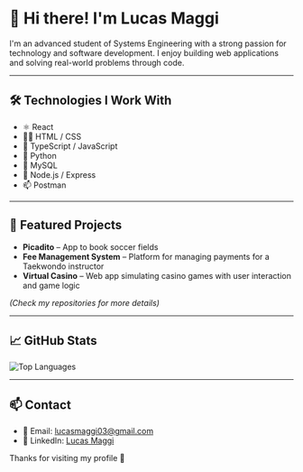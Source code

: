 # 👋 Hi there! I'm Lucas Maggi

I'm an advanced student of Systems Engineering with a strong passion for technology and software development. I enjoy building web applications and solving real-world problems through code.

---

## 🛠️ Technologies I Work With

- ⚛️ React  
- 🧑‍💻 HTML / CSS  
- 📘 TypeScript / JavaScript  
- 🐍 Python  
- 🐬 MySQL  
- 🧠 Node.js / Express  
- 📫 Postman  

---

## 📌 Featured Projects

- **Picadito** – App to book soccer fields  
- **Fee Management System** – Platform for managing payments for a Taekwondo instructor  
- **Virtual Casino** – Web app simulating casino games with user interaction and game logic  

*(Check my repositories for more details)*

---

## 📈 GitHub Stats

![Top Languages](https://github-readme-stats.vercel.app/api/top-langs/?username=lucasmaggi03&layout=compact&theme=radical)

---

## 📫 Contact

- 📧 Email: lucasmaggi03@gmail.com  
- 💼 LinkedIn: [Lucas Maggi](https://www.linkedin.com/in/maggilucas)  

Thanks for visiting my profile 🚀
